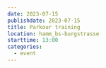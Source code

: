 ```yaml
---
date: 2023-07-15
publishdate: 2023-07-15
title: Parkour training
location: hamm_bs-burgstrasse
starttime: 13:00
categories:
  - event
---
```


